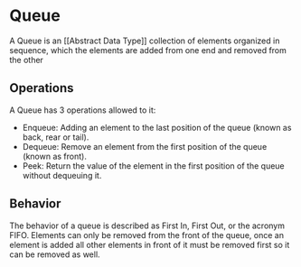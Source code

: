 # Queue
A Queue is an [[Abstract Data Type]] collection of elements organized in sequence, which the elements are added from one end and removed from the other

## Operations
A Queue has 3 operations allowed to it:
- Enqueue: Adding an element to the last position of the queue (known as back, rear or tail).
- Dequeue: Remove an element from the first position of the queue (known as front).
- Peek: Return the value of the element in the first position of the queue without dequeuing it.

## Behavior
The behavior of a queue is described as First In, First Out, or the acronym FIFO. Elements can only be removed from the front of the queue, once an element is added all other elements in front of it must be removed first so it can be removed as well.


